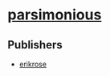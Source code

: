 # [parsimonious](https://pypi.org/project/parsimonious)



## Publishers
- [erikrose](https://pypi.org/user/erikrose)

